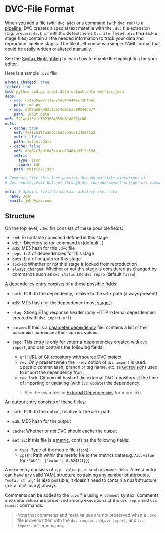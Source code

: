 # DVC-File Format

When you add a file (with `dvc add`) or a command (with `dvc run`) to a
[pipeline](/doc/command-reference/pipeline), DVC creates a special text metafile
with the `.dvc` file extension (e.g. `process.dvc`), or with the default name
`Dvcfile`. These **`.dvc` files** (a.k.a. stage files) contain all the needed
information to track your data and reproduce pipeline stages. The file itself
contains a simple YAML format that could be easily written or altered manually.

See the [Syntax Highlighting](/doc/install/plugins) to learn how to enable the
highlighting for your editor.

Here is a sample `.dvc` file:

```yaml
always_changed: true
locked: true
cmd: python cmd.py input.data output.data metrics.json
deps:
  - md5: da2259ee7c12ace6db43644aef2b754c
    path: cmd.py
  - md5: e309de87b02312e746ec5a500844ce77
    path: input.data
md5: 521ac615cfc7323604059d81d052ce00
outs:
  - cache: true
    md5: 70f3c9157e3b92a6d2c93eb51439f822
    metric: false
    path: output.data
  - cache: false
    md5: d7a82c3cdfd45c4ace13484a931fc526
    metric:
      type: json
      xpath: AUC
    path: metrics.json

# Comments like this line persist through multiple executions of
# dvc repro/commit but not through dvc run/add/import-url/get-url commands.

meta: # Special field to contain arbitary user data
  name: John
  email: john@xyz.com
```

## Structure

On the top level, `.dvc` file consists of these possible fields:

- `cmd`: Executable command defined in this stage
- `wdir`: Directory to run command in (default `.`)
- `md5`: MD5 hash for this `.dvc` file
- `deps`: List of dependencies for this stage
- `outs`: List of <abbr>outputs</abbr> for this stage
- `locked`: Whether or not this stage is locked from reproduction
- `always_changed`: Whether or not this stage is considered as changed by
  commands such as `dvc status` and `dvc repro` (default `false`)

A dependency entry consists of a these possible fields:

- `path`: Path to the dependency, relative to the `wdir` path (always present)
- `md5`: MD5 hash for the dependency (most [stages](/doc/command-reference/run))
- `etag`: Strong ETag response header (only HTTP <abbr>external
  dependencies</abbr> created with `dvc import-url`)
- `params`: If this is a [parameter dependency](/doc/command-reference/params)
  file, contains a list of the parameter names and their current values.
- `repo`: This entry is only for external dependencies created with
  `dvc import`, and can contains the following fields:

  - `url`: URL of Git repository with source DVC project
  - `rev`: Only present when the `--rev` option of `dvc import` is used.
    Specific commit hash, branch or tag name, etc. (a
    [Git revision](https://git-scm.com/docs/revisions)) used to import the
    dependency from.
  - `rev_lock`: Git commit hash of the external <abbr>DVC repository</abbr> at
    the time of importing or updating (with `dvc update`) the dependency.

  > See the examples in
  > [External Dependencies](/doc/user-guide/external-dependencies) for more
  > info.

An output entry consists of these fields:

- `path`: Path to the output, relative to the `wdir` path
- `md5`: MD5 hash for the output
- `cache`: Whether or not DVC should cache the output
- `metric`: If this file is a [metric](/doc/command-reference/metrics), contains
  the following fields:

  - `type`: Type of the metric file (`json`)
  - `xpath`: Path within the metric file to the metrics data(e.g. `AUC.value`
    for `{"AUC": {"value": 0.624321}}`)

A `meta` entry consists of `key: value` pairs such as `name: John`. A meta entry
can have any valid YAML structure containing any number of attributes.
`"meta: string"` is also possible, it doesn't need to contain a _hash_ structure
(a.k.a. dictionary) always.

Comments can be added to the `.dvc` file using `# comment` syntax. Comments and
meta values are preserved among executions of the `dvc repro` and `dvc commit`
commands.

> Note that comments and meta values are not preserved when a `.dvc` file is
> overwritten with the `dvc run`,`dvc add`,`dvc import`, and `dvc import-url`
> commands.
